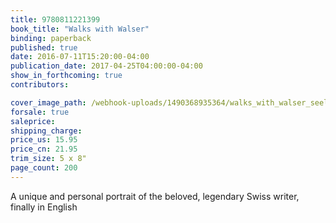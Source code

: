 ```yaml
---
title: 9780811221399
book_title: "Walks with Walser"
binding: paperback
published: true
date: 2016-07-11T15:20:00-04:00
publication_date: 2017-04-25T04:00:00-04:00
show_in_forthcoming: true
contributors:

cover_image_path: /webhook-uploads/1490368935364/walks_with_walser_seelig.jpg
forsale: true
saleprice:
shipping_charge:
price_us: 15.95
price_cn: 21.95
trim_size: 5 x 8"
page_count: 200
---
```

A unique and personal portrait of the beloved, legendary Swiss writer, finally in English


